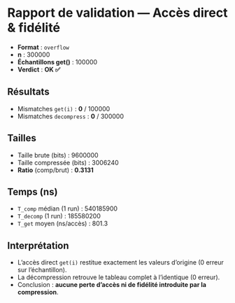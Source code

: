 # Rapport de validation — Accès direct & fidélité

- **Format** : `overflow`
- **n** : 300000
- **Échantillons get()** : 100000
- **Verdict** : **OK ✅**

## Résultats
- Mismatches `get(i)` : **0** / 100000
- Mismatches `decompress` : **0** / 300000

## Tailles
- Taille brute (bits) : 9600000
- Taille compressée (bits) : 3006240
- **Ratio** (comp/brut) : **0.3131**

## Temps (ns)
- `T_comp` médian (1 run) : 540185900
- `T_decomp` (1 run) : 185580200
- `T_get` moyen (ns/accès) : 801.3

## Interprétation
- L’accès direct `get(i)` restitue exactement les valeurs d’origine (0 erreur sur l’échantillon).
- La décompression retrouve le tableau complet à l’identique (0 erreur).
- Conclusion : **aucune perte d’accès ni de fidélité introduite par la compression**.
